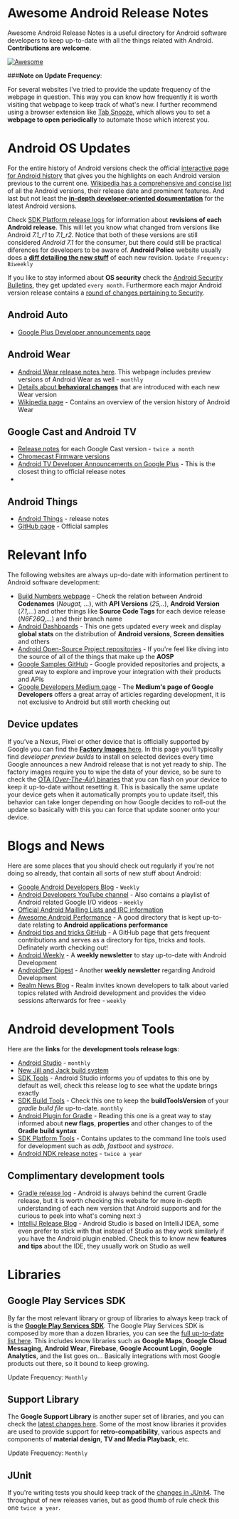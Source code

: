 # Awesome Android Release Notes

Awesome Android Release Notes is a useful directory for Android software developers to keep up-to-date with all the things related with Android. **Contributions are welcome**.

[![Awesome](https://cdn.rawgit.com/sindresorhus/awesome/d7305f38d29fed78fa85652e3a63e154dd8e8829/media/badge.svg)](https://github.com/pedronveloso)

###**Note on Update Frequency**: 

For several websites I've tried to provide the update frequency of the webpage in question. This way you can know how frequently it is worth visiting that webpage to keep track of what's new. I further recommend using a browser extension like [Tab Snooze](https://chrome.google.com/webstore/detail/tab-snooze/pdiebiamhaleloakpcgmpnenggpjbcbm?hl=en), which allows you to set a **webpage to open periodically** to automate those which interest you.

# Android OS Updates

For the entire history of Android versions check the official [interactive page for Android history](https://www.android.com/history) that gives you the highlights on each Android version previous to the current one. [Wikipedia has a comprehensive and concise list](https://en.wikipedia.org/wiki/Android_version_history) of all the Android versions, their release date and prominent features.
And last but not least the [**in-depth developer-oriented documentation**](https://developer.android.com/about/index.html) for the latest Android versions. 


Check [SDK Platform release logs](https://developer.android.com/studio/releases/platforms.html) for information about **revisions of each Android release**. This will let you know what changed from versions like Android *7.1\_r1* to *7.1\_r2*. Notice that both of these versions are still considered *Android 7.1* for the consumer, but there could still be practical diferences for developers to be aware of. **Android Police** website usually does a [**diff detailing the new stuff**](http://www.androidpolice.com/tags/changelog/) of each new revision. `Update Frequency: Biweekly`


If you like to stay informed about **OS security** check the [Android Security Bulletins](https://source.android.com/security/bulletin/index.html), they get updated `every month`. Furthermore each major Android version release contains a [round of changes pertaining to Security](https://source.android.com/security/enhancements/index.html).

## Android Auto

* [Google Plus Developer announcements page](https://plus.google.com/communities/116320632775523824083/stream/b2eff625-c529-476d-b3b2-6d3321484e71)

## Android Wear

* [Android Wear release notes here](https://developer.android.com/wear/preview/support.html). This webpage includes preview versions of Android Wear as well - `monthly`
* [Details about **behavioral changes**](https://developer.android.com/wear/preview/behavior-changes.html) that are introduced with each new Wear version
* [Wikipedia page](https://en.wikipedia.org/wiki/Android_Wear) - Contains an overview of the version history of Android Wear

## Google Cast and Android TV

* [Release notes](https://developers.google.com/cast/docs/release-notes) for each Google Cast version - `twice a month`
* [Chromecast Firmware versions](https://support.google.com/chromecast/answer/7124014?hl=en)
* [Android TV Developer Announcements on Google Plus](https://plus.google.com/communities/112881895888889393129/stream/8726bf2b-3211-48e9-a857-4a6d1aec24ad) - This is the closest thing to official release notes
*  


## Android Things

* [Android Things](https://developer.android.com/things/preview/releases.html) - release notes
* [GitHub page](https://github.com/androidthings) - Official samples

# Relevant Info

The following websites are always up-do-date with information pertinent to Android software development:

* [Build Numbers webpage](https://source.android.com/source/build-numbers.html) - Check the relation between Android **Codenames** (*Nougat, ...*), with **API Versions** (*25,..*), **Android Version** (*7.1,...*) and other things like **Source Code Tags** for each device release (*N6F26Q,...*) and their branch name
* [Android Dashboards](https://developer.android.com/about/dashboards/index.html#Platform) - This one gets updated every week and display **global stats** on the distribution of **Android versions**, **Screen densities** and others
* [Android Open-Source Project repositories](https://android.googlesource.com/?format=HTML) - If you're feel like diving into the source of all of the things that make up the **AOSP**
* [Google Samples GitHub](https://github.com/googlesamples) - Google provided repositories and projects, a great way to explore and improve your integration with their products and APIs 
* [Google Developers Medium page](https://medium.com/google-developers) - The **Medium's page of Google Developers** offers a great array of articles regarding development, it is not exclusive to Android but still worth checking out


## Device updates

If you've a Nexus, Pixel or other device that is officially supported by Google you can find the [**Factory Images** here](https://developers.google.com/android/images). In this page you'll typically find *developer preview builds* to install on selected devices every time Google announces a new Android release that is not yet ready to ship.
The factory images require you to wipe the data of your device, so be sure to check the [OTA (*Over-The-Air*) binaries](https://developers.google.com/android/ota) that you can flash on your device to keep it up-to-date without resetting it. This is basically the same update your device gets when it automatically prompts you to update itself, this behavior can take longer depending on how Google decides to roll-out the update so basically with this you can force that update sooner onto your device.

# Blogs and News

Here are some places that you should check out regularly if you're not doing so already, that contain all sorts of new stuff about Android:

* [Google Android Developers Blog](https://android-developers.googleblog.com/) - `Weekly`
* [Android Developers YouTube channel](https://www.youtube.com/channel/UCVHFbqXqoYvEWM1Ddxl0QDg) - Also contains a playlist of Android related Google I/O videos - `Weekly`
* [Official Android Mailling Lists and IRC information](https://source.android.com/source/community.html#open-source-project-discussions)
* [Awesome Android Performance](https://github.com/Juude/awesome-android-performance) - A good directory that is kept up-to-date relating to **Android applications performance** 
* [Android tips and tricks GitHub](https://github.com/nisrulz/android-tips-tricks) - A GitHub page that gets frequent contributions and serves as a directory for tips, tricks and tools. Definately worth checking out!
* [Android Weekly](http://androidweekly.net/) - A **weekly newsletter** to stay up-to-date with Android Development
* [AndroidDev Digest](https://www.androiddevdigest.com/) - Another **weekly newsletter** regarding Android Development
* [Realm News Blog](https://realm.io/news/tags/android/) - Realm invites known developers to talk about varied topics related with Android development and provides the video sessions afterwards for free - `weekly`




# Android development Tools

Here are the **links** for the **development tools release logs**:

* [Android Studio](http://tools.android.com/recent) - `monthly`
* [New Jill and Jack build system](http://tools.android.com/tech-docs/new-build-system)
* [SDK Tools](https://developer.android.com/studio/releases/sdk-tools.html) - Android Studio informs you of updates to this one by default as well, check this release log to see what the update brings exactly
* [SDK Build Tools](https://developer.android.com/studio/releases/build-tools.html) - Check this one to keep the **buildToolsVersion** of your *gradle build file* up-to-date. `monthly`
* [Android Plugin for Gradle](https://developer.android.com/studio/releases/gradle-plugin.html) - Reading this one is a great way to stay informed about **new flags**, **properties** and other changes to of the **Gradle build syntax**
* [SDK Platform Tools](https://developer.android.com/studio/releases/platform-tools.html) - Contains updates to the command line tools used for development such as *adb*, *fastboot* and *systrace*. 
* [Android NDK release notes](https://developer.android.com/ndk/downloads/revision_history.html) - `twice a year`

## Complimentary development tools

* [Gradle release log](https://docs.gradle.org/current/release-notes) - Android is always behind the current Gradle release, but it is worth checking this website for more in-depth understanding of each new version that Android supports and for the curious to peek into what's coming next :)
* [IntelliJ Release Blog](https://blog.jetbrains.com/idea/category/releases/) - Android Studio is based on IntelliJ IDEA, some even prefer to stick with that instead of Studio as they work similarly if you have the Android plugin enabled. Check this to know new **features and tips** about the IDE, they usually work on Studio as well

# Libraries

## Google Play Services SDK

By far the most relevant library or group of libraries to always keep track of is the [**Google Play Services SDK**](https://developers.google.com/android/guides/releases).
The Google Play Services SDK is composed by more than a dozen libraries, you can see the [full up-to-date list here](https://developers.google.com/android/guides/setup). This includes know libraries such as **Google Maps**, **Google Cloud Messaging**, **Android Wear**, **Firebase**, **Google Account Login**, **Google Analytics**, and the list goes on... Basically integrations with most Google products out there, so it bound to keep growing.

Update Frequency: `Monthly`

## Support Library

The **Google Support Library** is another super set of libraries, and you can check the [latest changes here](https://developer.android.com/topic/libraries/support-library/revisions.html). Some of the most know libraries it provides are used to provide support for **retro-compatibility**, various aspects and components of **material design**, **TV and Media Playback**, etc.

Update Frequency: `Monthly`

## JUnit

If you're writing tests you should keep track of the [changes in JUnit4](https://github.com/junit-team/junit4/tree/master/doc). The throughput of new releases varies, but as good thumb of rule check this one `twice a year`.


